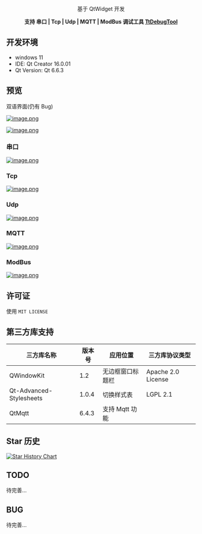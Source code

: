 <div align=center>
<!-- <img width=64 src="./common/delegateui_icon.svg"> -->

基于 QtWidget  开发

**支持 串口 | Tcp | Udp | MQTT | ModBus 调试工具 [TtDebugTool](https://github.com/mengps/DelegateUI)**

</div>

## 开发环境
* windows 11
* IDE: Qt Creator 16.0.01
* Qt Version: Qt 6.6.3



## 预览
双语界面(仍有 Bug)

[![image.png](https://pic1.imgdb.cn/item/68260f7558cb8da5c8f49e96.png)](https://pic1.imgdb.cn/item/68260f7558cb8da5c8f49e96.png)

[![image.png](https://pic1.imgdb.cn/item/68260f6158cb8da5c8f49e70.png)](https://pic1.imgdb.cn/item/68260f6158cb8da5c8f49e70.png)


### 串口

[![image.png](https://pic1.imgdb.cn/item/68260ef658cb8da5c8f49ddf.png)](https://pic1.imgdb.cn/item/68260ef658cb8da5c8f49ddf.png)

### Tcp

[![image.png](https://pic1.imgdb.cn/item/68260fa058cb8da5c8f49ed0.png)](https://pic1.imgdb.cn/item/68260fa058cb8da5c8f49ed0.png)

### Udp

[![image.png](https://pic1.imgdb.cn/item/68260fb858cb8da5c8f49ef3.png)](https://pic1.imgdb.cn/item/68260fb858cb8da5c8f49ef3.png)

### MQTT

[![image.png](https://pic1.imgdb.cn/item/68260fd658cb8da5c8f49f12.png)](https://pic1.imgdb.cn/item/68260fd658cb8da5c8f49f12.png)

### ModBus

[![image.png](https://pic1.imgdb.cn/item/6826100258cb8da5c8f49f49.png)](https://pic1.imgdb.cn/item/6826100258cb8da5c8f49f49.png)



## 许可证

使用 `MIT LICENSE`


## 第三方库支持

| 三方库名称   | 版本号 | 应用位置  | 三方库协议类型 |
| ------------ | ---------- | --------------------- | -------------- |
| QWindowKit   | 1.2	| 无边框窗口标题栏            | Apache 2.0 License|
| Qt-Advanced-Stylesheets | 1.0.4	| 切换样式表| LGPL 2.1 |
| QtMqtt| 6.4.3 | 支持 Mqtt 功能|


## Star 历史
[![Star History Chart](https://api.star-history.com/svg?repos=Ttigone/TtDebugTool&type=Date)](https://www.star-history.com/#Ttigone/TtDebugTool&Date)


## TODO
待完善...

## BUG
待完善...